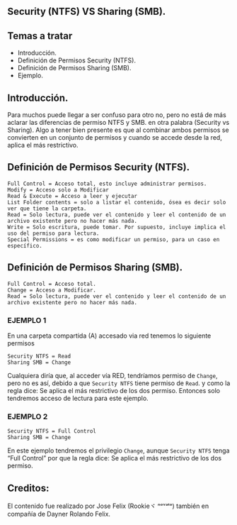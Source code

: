 ## Security (NTFS) VS Sharing (SMB).
## Temas a tratar
- Introducción.
- Definición de Permisos Security (NTFS).
- Definición de Permisos Sharing (SMB).
- Ejemplo.


## Introducción.

Para muchos puede llegar a ser confuso para otro no, pero no está de más aclarar las diferencias de permiso NTFS y SMB.
en otra palabra (Security vs Sharing). Algo a tener bien presente es que al combinar ambos permisos se convierten en un conjunto de permisos
y cuando se accede desde la red, aplica el más restrictivo.

## Definición de Permisos Security (NTFS).
```
Full Control = Acceso total, esto incluye administrar permisos.
Modify = Acceso solo a Modificar
Read & Execute = Acceso a leer y ejecutar
List Folder contents = solo a listar el contenido, ósea es decir solo ver que tiene la carpeta.
Read = Solo lectura, puede ver el contenido y leer el contenido de un archivo existente pero no hacer más nada.
Write = Solo escritura, puede tomar. Por supuesto, incluye implica el uso del permiso para lectura.
Special Permissions = es como modificar un permiso, para un caso en específico.
```

## Definición de Permisos Sharing (SMB).

```
Full Control = Acceso total.
Change = Acceso a Modificar.
Read = Solo lectura, puede ver el contenido y leer el contenido de un archivo existente pero no hacer más nada.
```
### EJEMPLO 1

En una carpeta compartida (A) accesado via red tenemos lo siguiente permisos
```
Security NTFS = Read
Sharing SMB = Change
```
Cualquiera diría que, al acceder vía RED, tendríamos permiso de `Change`, pero no es así, debido a que `Security NTFS` tiene permiso de `Read`. y como la regla dice: Se aplica el más
restrictivo de los dos permiso. Entonces solo tendremos acceso de lectura para este ejemplo.

### EJEMPLO 2
```
Security NTFS = Full Control
Sharing SMB = Change
```

En este ejemplo tendremos el privilegio `Change`, aunque `Security NTFS` tenga “Full Control” por que la regla dice: Se aplica el más
restrictivo de los dos permiso.


## Creditos:
El contenido fue realizado por Jose Felix (Rookieヾ ⁿᵒᵛᵃᵗᵒ) también en compañía de Dayner Rolando Felix.
